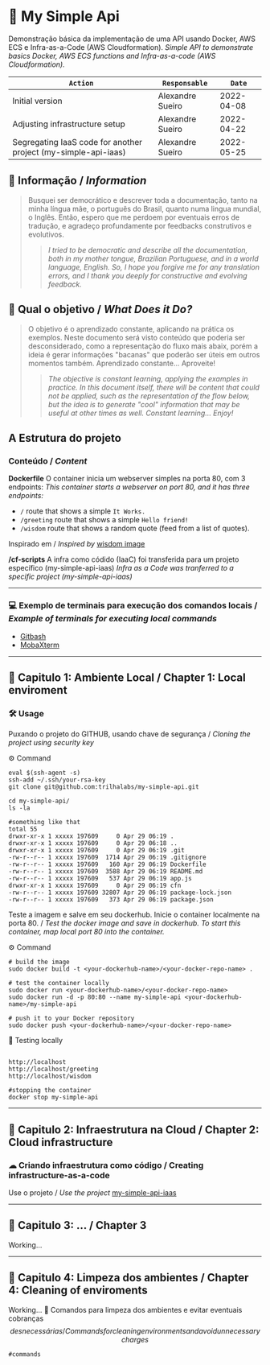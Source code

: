 # 🚀 My Simple Api

Demonstração básica da implementação de uma API usando Docker, AWS ECS e Infra-as-a-Code (AWS Cloudformation).
*Simple API to demonstrate basics Docker, AWS ECS functions and Infra-as-a-code (AWS Cloudformation).*

`Action`  | `Responsable`  | `Date`
------------- | ------------- | -------------
Initial version  | Alexandre Sueiro  | 2022-04-08
Adjusting infrastructure setup  | Alexandre Sueiro  | 2022-04-22
Segregating IaaS code for another project (my-simple-api-iaas)  | Alexandre Sueiro  | 2022-05-25

## 📢 Informação / *Information*

> Busquei ser democrático e descrever toda a documentação, tanto na minha língua mãe, o português do Brasil, quanto numa lingua mundial, o Inglês. Então, espero que me perdoem por eventuais erros de tradução, e agradeço profundamente por feedbacks construtivos e evolutivos.
>> *I tried to be democratic and describe all the documentation, both in my mother tongue, Brazilian Portuguese, and in a world language, English. So, I hope you forgive me for any translation errors, and I thank you deeply for constructive and evolving feedback.*

## 🎯 Qual o objetivo / *What Does it Do?*

> O objetivo é o aprendizado constante, aplicando na prática os exemplos.
> Neste documento será visto conteúdo que poderia ser desconsiderado, como a representação do fluxo mais abaix, porém a ideia é gerar informações "bacanas" que poderão ser úteis em outros momentos também. Aprendizado constante... Aproveite!
>> *The objective is constant learning, applying the examples in practice. In this document itself, there will be content that could not be applied, such as the representation of the flow below, but the idea is to generate "cool" information that may be useful at other times as well. Constant learning... Enjoy!*

## A Estrutura do projeto

### Conteúdo / *Content*

**Dockerfile**
O container inicia um webserver simples na porta 80, com 3 endpoints:
*This container starts a webserver on port 80, and it has three endpoints:*

- `/` route that shows a simple `It Works.`
- `/greeting` route that shows a simple `Hello friend!`
- `/wisdom` route that shows a random quote (feed from a list of quotes).

Inspirado em / *Inspired by* [wisdom image](https://hub.docker.com/r/pauloclouddev/wisdom-img)

**/cf-scripts**
A infra como códido (IaaC) foi transferida para um projeto específico (my-simple-api-iaas)
*Infra as a Code was tranferred to a specific project (my-simple-api-iaas)*

***

### 💻 Exemplo de terminais para execução dos comandos locais / *Example of terminals for executing local commands*

- [Gitbash](https://git-scm.com/downloads)
- [MobaXterm](https://mobaxterm.mobatek.net/download.html)

***

## 📘 Capitulo 1: Ambiente Local / Chapter 1: Local enviroment

### 🛠 Usage

Puxando o projeto do GITHUB, usando chave de segurança / *Cloning the project using security key*

⚙ Command

```shell
eval $(ssh-agent -s)
ssh-add ~/.ssh/your-rsa-key
git clone git@github.com:trilhalabs/my-simple-api.git

cd my-simple-api/
ls -la

#something like that
total 55
drwxr-xr-x 1 xxxxx 197609     0 Apr 29 06:19 .
drwxr-xr-x 1 xxxxx 197609     0 Apr 29 06:18 ..
drwxr-xr-x 1 xxxxx 197609     0 Apr 29 06:19 .git
-rw-r--r-- 1 xxxxx 197609  1714 Apr 29 06:19 .gitignore
-rw-r--r-- 1 xxxxx 197609   160 Apr 29 06:19 Dockerfile
-rw-r--r-- 1 xxxxx 197609  3588 Apr 29 06:19 README.md
-rw-r--r-- 1 xxxxx 197609   537 Apr 29 06:19 app.js
drwxr-xr-x 1 xxxxx 197609     0 Apr 29 06:19 cfn
-rw-r--r-- 1 xxxxx 197609 32807 Apr 29 06:19 package-lock.json
-rw-r--r-- 1 xxxxx 197609   373 Apr 29 06:19 package.json

```

Teste a imagem e salve em seu dockerhub. Inicie o container localmente na porta 80. / *Test the docker image and save in dockerhub. To start this container, map local port 80 into the container.*

⚙ Command

```shell
# build the image
sudo docker build -t <your-dockerhub-name>/<your-docker-repo-name> .

# test the container locally
sudo docker run <your-dockerhub-name>/<your-docker-repo-name>
sudo docker run -d -p 80:80 --name my-simple-api <your-dockerhub-name>/my-simple-api

# push it to your Docker repository
sudo docker push <your-dockerhub-name>/<your-docker-repo-name> 
```

📌 Testing locally

```shell

http://localhost
http://localhost/greeting
http://localhost/wisdom

#stopping the container
docker stop my-simple-api

```

***

## 📘 Capitulo 2: Infraestrutura na Cloud / Chapter 2: Cloud infrastructure

### ☁ Criando infraestrutura como código / Creating infrastructure-as-a-code

Use o projeto / *Use the project* [my-simple-api-iaas](https://github.com/trilhalabs/my-simple-api-iaas.git)

***

## 📘 Capitulo 3: ... / Chapter 3

Working...

***

## 📘 Capitulo 4: Limpeza dos ambientes / Chapter 4: Cleaning of enviroments

Working...
🧹 Comandos para limpeza dos ambientes e evitar eventuais cobranças $$ desnecessárias/ Commands for cleaning environments and avoid unnecessary charges $$

```shell
#commands
```
